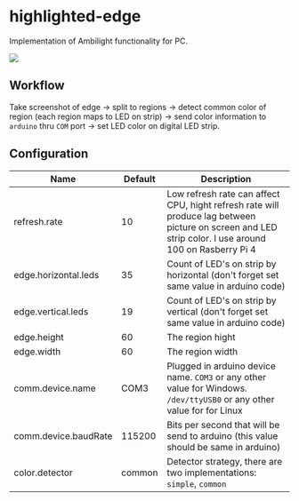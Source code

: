 # highlighted-edge
Implementation of Ambilight functionality for PC.


![](https://upload.wikimedia.org/wikipedia/commons/thumb/3/3c/Ambilight-1.jpg/640px-Ambilight-1.jpg)

## Workflow
Take screenshot of edge -> split to regions -> detect common color of region (each region maps to LED on strip) -> send color information to `arduino` thru `COM` port -> set LED color on digital LED strip.

## Configuration
|Name|Default|Description|
|----|-------|-------|
|refresh.rate|10|Low refresh rate can affect CPU, hight refresh rate will produce lag between picture on screen and LED strip color. I use around 100 on Rasberry Pi 4|
|edge.horizontal.leds|35|Count of LED's on strip by horizontal (don't forget set same value in arduino code)|
|edge.vertical.leds|19|Count of LED's on strip by vertical (don't forget set same value in arduino code)|
|edge.height|60|The region hight|
|edge.width|60|The region width|
|comm.device.name|COM3|Plugged in arduino device name. `COM3` or any other value for Windows. `/dev/ttyUSB0` or any other value for for Linux|
|comm.device.baudRate|115200|Bits per second that will be send to arduino (this value should be same in arduino)|
|color.detector|common|Detector strategy, there are two implementations: `simple`, `common`|
